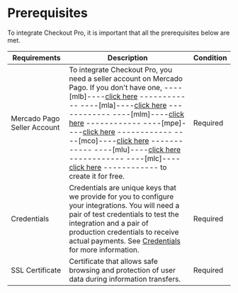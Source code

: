 # Prerequisites

To integrate Checkout Pro, it is important that all the prerequisites below are met.

| Requirements | Description | Condition |
| --- | --- | --- |
|Mercado Pago Seller Account | To integrate Checkout Pro, you need a seller account on Mercado Pago. If you don't have one, ----[mlb]----[click here](https://www.mercadopago.com.br/hub/registration/landing) ------------ ----[mla]----[click here](https://www.mercadopago.com.ar/hub/registration/landing) ------------ ----[mlm]----[click here](https://www.mercadopago.com.mx/hub/registration/landing) ------------ ----[mpe]----[click here](https://www.mercadopago.com.pe/hub/registration/landing) ------------ ----[mco]----[click here](https://www.mercadopago.com.co/hub/registration/landing) ------------ ----[mlu]----[click here](https://www.mercadopago.com.uy/hub/registration/landing) ------------ ----[mlc]----[click here](https://www.mercadopago.com.cl/hub/registration/landing) ------------ to create it for free. | Required |
| Credentials | Credentials are unique keys that we provide for you to configure your integrations. You will need a pair of test credentials to test the integration and a pair of production credentials to receive actual payments. See [Credentials](/developers/en/docs/checkout-pro/additional-content/your-integrations/credentials) for more information. | Required |
| SSL Certificate | Certificate that allows safe browsing and protection of user data during information transfers. | Required |